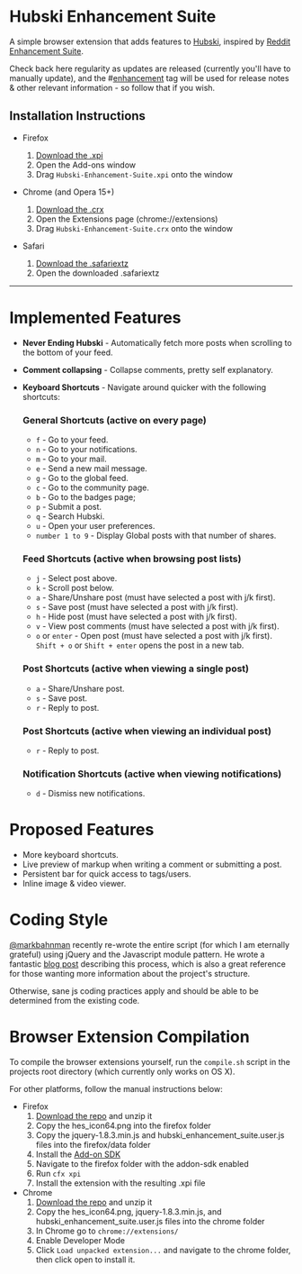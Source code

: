 # Hubski Enhancement Suite

A simple browser extension that adds features to [Hubski](http://hubski.com), inspired by [Reddit Enhancement Suite](http://redditenhancementsuite.com/).

Check back here regularity as updates are released (currently you'll have to manually update), and the #[enhancement](http://hubski.com/tag?id=enhancement) tag will be used for release notes & other relevant information - so follow that if you wish.

## Installation Instructions

* Firefox
    1. [Download the .xpi](http://joshparnham.com/downloads/Hubski-Enhancement-Suite.xpi)
    2. Open the Add-ons window
    3. Drag `Hubski-Enhancement-Suite.xpi` onto the window

* Chrome (and Opera 15+)
    1. [Download the .crx](http://joshparnham.com/downloads/Hubski-Enhancement-Suite.crx)
    2. Open the Extensions page (chrome://extensions)
    3. Drag `Hubski-Enhancement-Suite.crx` onto the window

* Safari
    1. [Download the .safariextz](http://joshparnham.com/downloads/Hubski-Enhancement-Suite.safariextz)
    2. Open the downloaded .safariextz

---

# Implemented Features

* **Never Ending Hubski** - Automatically fetch more posts when scrolling to the bottom of your feed.
* **Comment collapsing** - Collapse comments, pretty self explanatory.
* **Keyboard Shortcuts** - Navigate around quicker with the following shortcuts:
    ### General Shortcuts (active on every page)
    * `f` - Go to your feed.
    * `n` - Go to your notifications.
    * `m` - Go to your mail.
    * `e` - Send a new mail message.
    * `g` - Go to the global feed.
    * `c` - Go to the community page.
    * `b` - Go to the badges page;
    * `p` - Submit a post.
    * `q` - Search Hubski.
    * `u` - Open your user preferences.
    * `number 1 to 9` - Display Global posts with that number of shares.
    
    ### Feed Shortcuts (active when browsing post lists)
    * `j` - Select post above.
    * `k` - Scroll post below.
    * `a` - Share/Unshare post (must have selected a post with j/k first).
    * `s` - Save post (must have selected a post with j/k first).
    * `h` - Hide post (must have selected a post with j/k first).
    * `v` - View post comments  (must have selected a post with j/k first).
    * `o` or `enter` - Open post (must have selected a post with j/k first). `Shift + o` or `Shift + enter` opens the post in a new tab.

    ### Post Shortcuts (active when viewing a single post)
    * `a` - Share/Unshare post.
    * `s` - Save post.
    * `r` - Reply to post.
    
    ### Post Shortcuts (active when viewing an individual post)
    * `r` - Reply to post.
    
    ### Notification Shortcuts (active when viewing notifications)
    * `d` - Dismiss new notifications. 

# Proposed Features

* More keyboard shortcuts.
* Live preview of markup when writing a comment or submitting a post.
* Persistent bar for quick access to tags/users.
* Inline image & video viewer.

# Coding Style

[@markbahnman](http://github.com/markbahnman) recently re-wrote the entire script (for which I am eternally grateful) using jQuery and the Javascript module pattern. He wrote a fantastic [blog post](http://markbahnman.github.com/2013/02/16/javascript-jquery-and-modules.html) describing this process, which is also a great reference for those wanting more information about the project's structure.

Otherwise, sane js coding practices apply and should be able to be determined from the existing code.

# Browser Extension Compilation

To compile the browser extensions yourself, run the `compile.sh` script in the projects root directory (which currently only works on OS X).

For other platforms, follow the manual instructions below:

* Firefox 
    1. [Download the repo](https://github.com/josh-/Hubski-Enhancement-Suite/archive/master.zip) and unzip it
    2. Copy the hes_icon64.png into the firefox folder
    3. Copy the jquery-1.8.3.min.js and hubski_enhancement_suite.user.js files into the firefox/data folder
    4. Install the [Add-on SDK](https://addons.mozilla.org/en-US/developers/docs/sdk/latest/dev-guide/tutorials/installation.html)
    5. Navigate to the firefox folder with the addon-sdk enabled
    6. Run `cfx xpi`
    7. Install the extension with the resulting .xpi file
* Chrome
    1. [Download the repo](https://github.com/josh-/Hubski-Enhancement-Suite/archive/master.zip) and unzip it
    2. Copy the hes_icon64.png, jquery-1.8.3.min.js, and hubski_enhancement_suite.user.js files into the chrome folder
    3. In Chrome go to `chrome://extensions/`
    4. Enable Developer Mode
    5. Click `Load unpacked extension...` and navigate to the chrome folder, then click open to install it.
